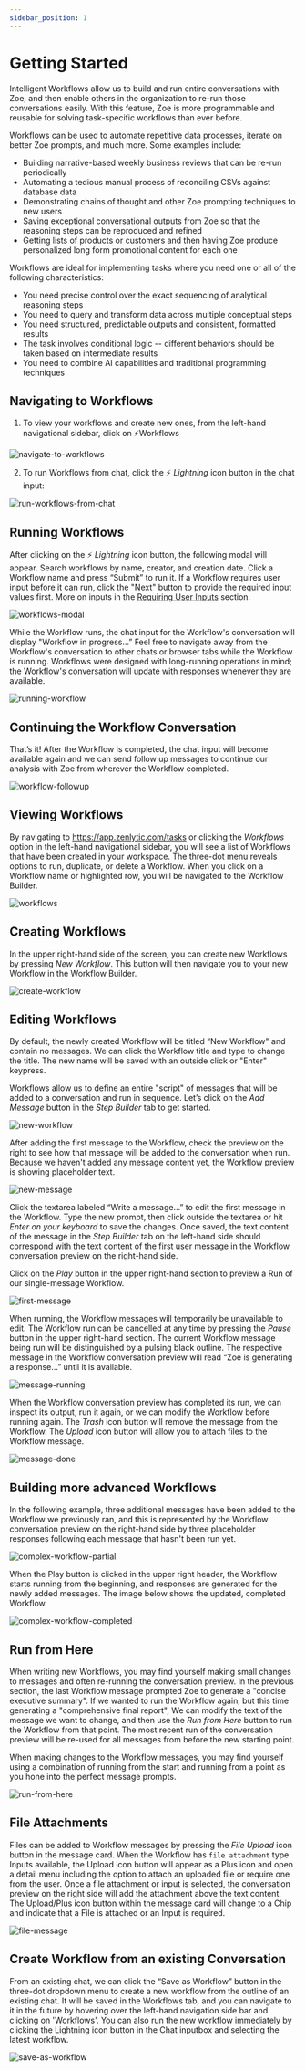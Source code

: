 ```yaml
---
sidebar_position: 1
---
```


# Getting Started

Intelligent Workflows allow us to build and run entire conversations with Zoe, and then enable others in the organization to re-run those conversations easily. With this feature, Zoe is more programmable and reusable for solving task-specific workflows than ever before.

Workflows can be used to automate repetitive data processes, iterate on better Zoe prompts, and much more. Some examples include:  

- Building narrative-based weekly business reviews that can be re-run periodically
- Automating a tedious manual process of reconciling CSVs against database data
- Demonstrating chains of thought and other Zoe prompting techniques to new users
- Saving exceptional conversational outputs from Zoe so that the reasoning steps can be reproduced and refined
- Getting lists of products or customers and then having Zoe produce personalized long form promotional content for each one

Workflows are ideal for implementing tasks where you need one or all of the following characteristics:

- You need precise control over the exact sequencing of analytical reasoning steps
- You need to query and transform data across multiple conceptual steps
- You need structured, predictable outputs and consistent, formatted results
- The task involves conditional logic -- different behaviors should be taken based on intermediate results
- You need to combine AI capabilities and traditional programming techniques 

## Navigating to Workflows

1. To view your workflows and create new ones, from the left-hand navigational sidebar, click on ⚡Workflows

![navigate-to-workflows](../assets/workflows/navigate-to-workflows.png)

2. To run Workflows from chat, click the ⚡ *Lightning* icon button in the chat input:

![run-workflows-from-chat](../assets/workflows/run-workflows-from-chat.png)

## Running Workflows

After clicking on the ⚡ *Lightning* icon button, the following modal will appear. Search workflows by name, creator, and creation date. Click a Workflow name and press “Submit” to run it. If a Workflow requires user input before it can run, click the "Next" button to provide the required input values first. More on inputs in the [Requiring User Inputs](/docs/workflows/inputs) section.

![workflows-modal](../assets/workflows/workflows-modal.png)

While the Workflow runs, the chat input for the Workflow's conversation will display "Workflow in progress…” Feel free to navigate away from the Workflow's conversation to other chats or browser tabs while the Workflow is running. Workflows were designed with long-running operations in mind; the Workflow's conversation will update with responses whenever they are available.

![running-workflow](../assets/workflows/running-workflow.png)

## Continuing the Workflow Conversation

That’s it! After the Workflow is completed, the chat input will become available again and we can send follow up messages to continue our analysis with Zoe from wherever the Workflow completed.

![workflow-followup](../assets/workflows/workflow-followup.png)

## Viewing Workflows

By navigating to https://app.zenlytic.com/tasks or clicking the *Workflows* option in the left-hand navigational sidebar, you will see a list of Workflows that have been created in your workspace. The three-dot menu reveals options to run, duplicate, or delete a Workflow. When you click on a Workflow name or highlighted row, you will be navigated to the Workflow Builder.

![workflows](../assets/workflows/workflows.png)

## Creating Workflows

In the upper right-hand side of the screen, you can create new Workflows by pressing *New Workflow*. This button will then navigate you to your new Workflow in the Workflow Builder.

![create-workflow](../assets/workflows/create-workflow.png)

## Editing Workflows

By default, the newly created Workflow will be titled “New Workflow" and contain no messages. We can click the Workflow title and type to change the title. The new name will be saved with an outside click or "Enter" keypress. 

Workflows allow us to define an entire "script" of messages that will be added to a conversation and run in sequence. Let’s click on  the *Add Message* button in the *Step Builder* tab to get started.

![new-workflow](../assets/workflows/new-workflow.png)

After adding the first message to the Workflow, check the preview on the right to see how that message will be added to the conversation when run. Because we haven't added any message content yet, the Workflow preview is showing placeholder text.

![new-message](../assets/workflows/new-message.png)

Click the textarea labeled “Write a message…” to edit the first message in the Workflow. Type the new prompt, then click outside the textarea or hit *Enter on your keyboard* to save the changes. Once saved, the text content of the message in the *Step Builder* tab on the left-hand side should correspond with the text content of the first user message in the Workflow conversation preview on the right-hand side.

Click on the *Play* button in the upper right-hand section to preview a Run of our single-message Workflow.

![first-message](../assets/workflows/first-message.png)

When running, the Workflow messages will temporarily be unavailable to edit. The Workflow run can be cancelled at any time by pressing the *Pause* button in the upper right-hand section. The current Workflow message being run will be distinguished by a pulsing black outline. The respective message in the Workflow conversation preview will read “Zoe is generating a response…” until it is available.

![message-running](../assets/workflows/message-running.png)

When the Workflow conversation preview has completed its run, we can inspect its output, run it again, or we can modify the Workflow before running again. The *Trash* icon button will remove the message from the Workflow. The *Upload* icon button will allow you to attach files to the Workflow message. 

![message-done](../assets/workflows/message-done.png)

## Building more advanced Workflows

In the following example,  three additional messages have been added to the Workflow we previously ran, and this is represented by the Workflow conversation preview on the right-hand side by three placeholder responses following each message that hasn't been run yet. 

![complex-workflow-partial](../assets/workflows/complex-workflow-partial.png)

When  the Play button is clicked in the upper right header, the Workflow starts running from the beginning, and responses are generated for the newly added messages. The image below shows the updated, completed Workflow.

![complex-workflow-completed](../assets/workflows/complex-workflow-completed.png)

## Run from Here

When writing new Workflows, you may find yourself making small changes to messages and often re-running the conversation preview. In the previous section, the last Workflow message prompted Zoe to generate a "concise executive summary". If we wanted to run the Workflow again, but this time generating a "comprehensive final report", We can modify the text of the message we want to change, and then use the *Run from Here* button to run the Workflow from that point. The most recent run of the conversation preview will be re-used for all messages from before the new starting point.

When making changes to the Workflow messages, you may find yourself using a combination of running from the start and running from a point as you hone into the perfect message prompts.

![run-from-here](../assets/workflows/run-from-here.png)

## File Attachments

Files can be added to Workflow messages by pressing the *File Upload* icon button in the message card. When the Workflow has `file attachment` type Inputs available, the Upload icon button will appear as a Plus icon and open a detail menu including the option to attach an uploaded file or require one from the user. Once a file attachment or input is selected, the conversation preview on the right side will add the attachment above the text content. The Upload/Plus icon button within the message card will change to a Chip and indicate that a File is attached or an Input is required.

![file-message](../assets/workflows/file-message.png)

## Create Workflow from an existing Conversation

From an existing chat, we can click the “Save as Workflow” button in the three-dot dropdown menu to create a new workflow from the outline of an existing chat. It will be saved in the Workflows tab, and you can navigate to it in the future by hovering over the left-hand navigation side bar and clicking on 'Workflows'. You can also run the new workflow immediately by clicking the Lightning icon button in the Chat inputbox and selecting the latest workflow.

![save-as-workflow](../assets/workflows/save-as-workflow.png)

